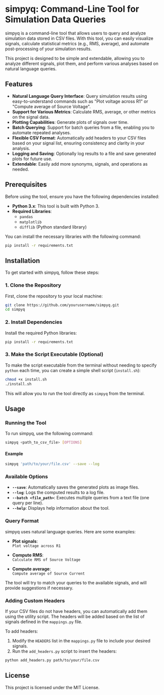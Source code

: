 # simpyq: Command-Line Tool for Simulation Data Queries

simpyq is a command-line tool that allows users to query and analyze simulation data stored in CSV files. With this tool, you can easily visualize signals, calculate statistical metrics (e.g., RMS, average), and automate post-processing of your simulation results.

This project is designed to be simple and extendable, allowing you to analyze different signals, plot them, and perform various analyses based on natural language queries.

## Features

- **Natural Language Query Interface**: Query simulation results using easy-to-understand commands such as "Plot voltage across R1" or "Compute average of Source Voltage".
- **Support for Various Metrics**: Calculate RMS, average, or other metrics on the signal data.
- **Plotting Capabilities**: Generate plots of signals over time.
- **Batch Querying**: Support for batch queries from a file, enabling you to automate repeated analyses.
- **Flexible CSV Format**: Automatically add headers to your CSV files based on your signal list, ensuring consistency and clarity in your analysis.
- **Logging and Saving**: Optionally log results to a file and save generated plots for future use.
- **Extendable**: Easily add more synonyms, signals, and operations as needed.

## Prerequisites

Before using the tool, ensure you have the following dependencies installed:

- **Python 3.x**: This tool is built with Python 3.
- **Required Libraries**:
  - `pandas`
  - `matplotlib`
  - `difflib` (Python standard library)

You can install the necessary libraries with the following command:

```bash
pip install -r requirements.txt
```

## Installation

To get started with simpyq, follow these steps:

### 1. Clone the Repository

First, clone the repository to your local machine:

```bash
git clone https://github.com/yourusername/simpyq.git
cd simpyq
```

### 2. Install Dependencies

Install the required Python libraries:

```bash
pip install -r requirements.txt
```

### 3. Make the Script Executable (Optional)

To make the script executable from the terminal without needing to specify `python` each time, you can create a simple shell script (`install.sh`):

```bash
chmod +x install.sh
./install.sh
```

This will allow you to run the tool directly as `simpyq` from the terminal.

## Usage

### Running the Tool

To run simpyq, use the following command:

```bash
simpyq <path_to_csv_file> [OPTIONS]
```

#### Example

```bash
simpyq 'path/to/your/file.csv' --save --log
```

### Available Options

- **`--save`**: Automatically saves the generated plots as image files.
- **`--log`**: Logs the computed results to a log file.
- **`--batch <file_path>`**: Executes multiple queries from a text file (one query per line).
- **`--help`**: Displays help information about the tool.

### Query Format

simpyq uses natural language queries. Here are some examples:

- **Plot signals**:  
  `Plot voltage across R1`

- **Compute RMS**:  
  `Calculate RMS of Source Voltage`

- **Compute average**:  
  `Compute average of Source Current`

The tool will try to match your queries to the available signals, and will provide suggestions if necessary.

### Adding Custom Headers

If your CSV files do not have headers, you can automatically add them using the utility script. The headers will be added based on the list of signals defined in the `mappings.py` file.

To add headers:

1. Modify the `HEADERS` list in the `mappings.py` file to include your desired signals.
2. Run the `add_headers.py` script to insert the headers:

```bash
python add_headers.py path/to/your/file.csv
```

## License

This project is licensed under the MIT License.

